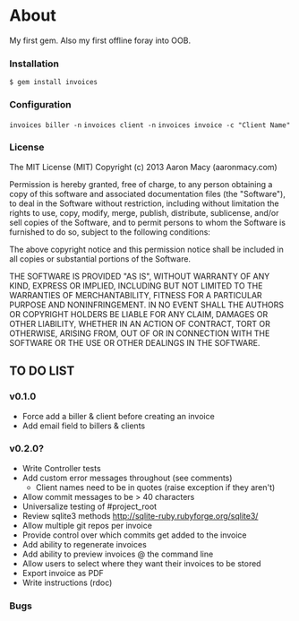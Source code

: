 # About
My first gem. Also my first offline foray into OOB.

### Installation
<code>$ gem install invoices</code>

### Configuration
<code>invoices biller -n</code>
<code>invoices client -n</code>
<code>invoices invoice -c "Client Name"</code>

### License
The MIT License (MIT)
Copyright (c) 2013 Aaron Macy (aaronmacy.com)

Permission is hereby granted, free of charge, to any person obtaining a copy of this software and associated documentation files (the "Software"), to deal in the Software without restriction, including without limitation the rights to use, copy, modify, merge, publish, distribute, sublicense, and/or sell copies of the Software, and to permit persons to whom the Software is furnished to do so, subject to the following conditions:

The above copyright notice and this permission notice shall be included in all copies or substantial portions of the Software.

THE SOFTWARE IS PROVIDED "AS IS", WITHOUT WARRANTY OF ANY KIND, EXPRESS OR IMPLIED, INCLUDING BUT NOT LIMITED TO THE WARRANTIES OF MERCHANTABILITY, FITNESS FOR A PARTICULAR PURPOSE AND NONINFRINGEMENT. IN NO EVENT SHALL THE AUTHORS OR COPYRIGHT HOLDERS BE LIABLE FOR ANY CLAIM, DAMAGES OR OTHER LIABILITY, WHETHER IN AN ACTION OF CONTRACT, TORT OR OTHERWISE, ARISING FROM, OUT OF OR IN CONNECTION WITH THE SOFTWARE OR THE USE OR OTHER DEALINGS IN THE SOFTWARE.

## TO DO LIST
### v0.1.0
- Force add a biller & client before creating an invoice
- Add email field to billers & clients

### v0.2.0?
- Write Controller tests
- Add custom error messages throughout (see comments)
  - Client names need to be in quotes (raise exception if they aren't)
- Allow commit messages to be > 40 characters
- Universalize testing of #project_root
- Review sqlite3 methods http://sqlite-ruby.rubyforge.org/sqlite3/
- Allow multiple git repos per invoice
- Provide control over which commits get added to the invoice
- Add ability to regenerate invoices
- Add ability to preview invoices @ the command line
- Allow users to select where they want their invoices to be stored
- Export invoice as PDF
- Write instructions (rdoc)

### Bugs
